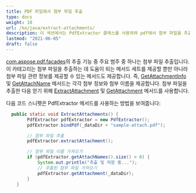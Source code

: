 ```yaml
---
title: PDF 파일에서 첨부 파일 추출
type: docs
weight: 10
url: /ko/java/extract-attachments/
description: 이 섹션에서는 PdfExtractor 클래스를 사용하여 pdf에서 첨부 파일을 추출하는 방법을 설명합니다.
lastmod: "2021-06-05"
draft: false
---
```


[com.aspose.pdf.facades](https://reference.aspose.com/pdf/java/com.aspose.pdf.facades/package-frame)의 추출 기능 중 주요 범주 중 하나는 첨부 파일 추출입니다.
 이 카테고리는 첨부 파일을 추출하는 데 도움이 되는 메서드 세트를 제공할 뿐만 아니라 첨부 파일 관련 정보를 제공할 수 있는 메서드도 제공합니다. 즉, [GetAttachmentInfo](https://reference.aspose.com/pdf/java/com.aspose.pdf.facades/PdfExtractor#getAttachmentInfo--) 및 [GetAttachName](https://reference.aspose.com/pdf/java/com.aspose.pdf.facades/PdfExtractor#getAttachNames--) 메서드는 각각 첨부 정보와 첨부 이름을 제공합니다. 첨부 파일을 추출한 다음 얻기 위해 [ExtractAttachment](https://reference.aspose.com/pdf/java/com.aspose.pdf.facades/PdfExtractor#extractAttachment--) 및 [GetAttachment](https://reference.aspose.com/pdf/java/com.aspose.pdf.facades/PdfExtractor#getAttachment--) 메서드를 사용합니다.

다음 코드 스니펫은 PdfExtractor 메서드를 사용하는 방법을 보여줍니다:

```java
  public static void ExtractAttachments() {
        PdfExtractor pdfExtractor = new PdfExtractor();
        pdfExtractor.bindPdf(_dataDir + "sample-attach.pdf");

        // 첨부 파일 추출
        pdfExtractor.extractAttachment();

        // 첨부 파일 이름 가져오기
        if (pdfExtractor.getAttachNames().size() > 0) {
            System.out.println("추출 및 저장 중...");
            // 추출된 첨부 파일 가져오기
            pdfExtractor.getAttachment(_dataDir);
        }
    }
```
